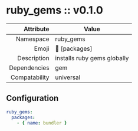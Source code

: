 # ruby_gems :: v0.1.0

| Attribute     | Value |
|--------------:|----|
| Namespace     | ruby_gems |
| Emoji         | 💎 [packages]  |
| Description   | installs ruby gems globally |
| Dependencies  | gem  |
| Compatability | universal  |

## Configuration

```yml
ruby_gems:
  packages:
    - { name: bundler }
```
